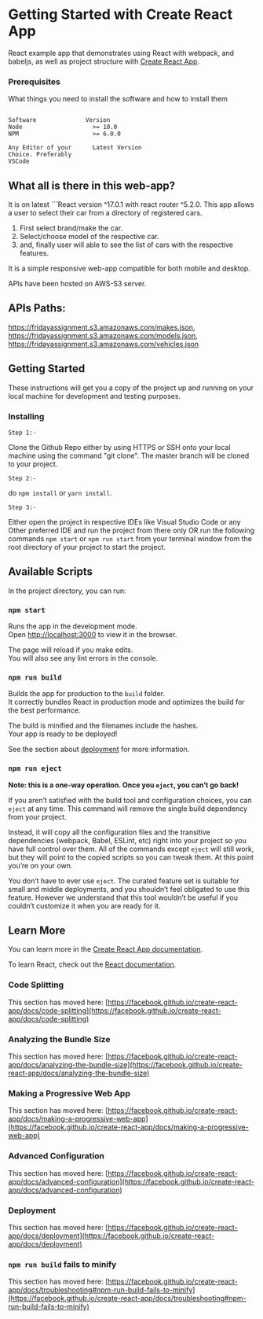 # Getting Started with Create React App

React example app that demonstrates using React with webpack, and babeljs, as well as project structure with [Create React App](https://github.com/facebook/create-react-app).

### Prerequisites

What things you need to install the software and how to install them

```

Software	          Version
Node			        >= 10.0
NPM	                    >= 6.0.0

Any Editor of your      Latest Version
Choice. Preferably 
VSCode
```

## What all is there in this web-app?

It is on latest ```React version ^17.0.1 with react router ^5.2.0.
This app allows a user to select their car from a directory of registered cars.
1. First select brand/make the car.
2. Select/choose model of the respective car.
3. and, finally user will able to see the list of cars with the respective features.

It is a simple responsive web-app compatible for both mobile and desktop.

APIs have been hosted on AWS-S3 server.
## APIs Paths: 
https://fridayassignment.s3.amazonaws.com/makes.json, 
https://fridayassignment.s3.amazonaws.com/models.json, 
https://fridayassignment.s3.amazonaws.com/vehicles.json

## Getting Started

These instructions will get you a copy of the project up and running on your local machine for development and testing purposes.

### Installing

```
Step 1:-
``` 
Clone the Github Repo either by using HTTPS or SSH onto your local machine using the command "git clone". The master branch will be cloned to your project.

```
Step 2:-
``` 
 do ```npm install``` or ```yarn install```.

```
Step 3:-
``` 
Either open the project in respective IDEs like Visual Studio Code or any Other preferred IDE  and run the project from there only OR run the following commands ```npm start``` or ```npm run start``` from your terminal window from the root directory of your project to start the project.


## Available Scripts

In the project directory, you can run:

### `npm start`

Runs the app in the development mode.\
Open [http://localhost:3000](http://localhost:3000) to view it in the browser.

The page will reload if you make edits.\
You will also see any lint errors in the console.

### `npm run build`

Builds the app for production to the `build` folder.\
It correctly bundles React in production mode and optimizes the build for the best performance.

The build is minified and the filenames include the hashes.\
Your app is ready to be deployed!

See the section about [deployment](https://facebook.github.io/create-react-app/docs/deployment) for more information.

### `npm run eject`

**Note: this is a one-way operation. Once you `eject`, you can’t go back!**

If you aren’t satisfied with the build tool and configuration choices, you can `eject` at any time. This command will remove the single build dependency from your project.

Instead, it will copy all the configuration files and the transitive dependencies (webpack, Babel, ESLint, etc) right into your project so you have full control over them. All of the commands except `eject` will still work, but they will point to the copied scripts so you can tweak them. At this point you’re on your own.

You don’t have to ever use `eject`. The curated feature set is suitable for small and middle deployments, and you shouldn’t feel obligated to use this feature. However we understand that this tool wouldn’t be useful if you couldn’t customize it when you are ready for it.

## Learn More

You can learn more in the [Create React App documentation](https://facebook.github.io/create-react-app/docs/getting-started).

To learn React, check out the [React documentation](https://reactjs.org/).

### Code Splitting

This section has moved here: [https://facebook.github.io/create-react-app/docs/code-splitting](https://facebook.github.io/create-react-app/docs/code-splitting)

### Analyzing the Bundle Size

This section has moved here: [https://facebook.github.io/create-react-app/docs/analyzing-the-bundle-size](https://facebook.github.io/create-react-app/docs/analyzing-the-bundle-size)

### Making a Progressive Web App

This section has moved here: [https://facebook.github.io/create-react-app/docs/making-a-progressive-web-app](https://facebook.github.io/create-react-app/docs/making-a-progressive-web-app)

### Advanced Configuration

This section has moved here: [https://facebook.github.io/create-react-app/docs/advanced-configuration](https://facebook.github.io/create-react-app/docs/advanced-configuration)

### Deployment

This section has moved here: [https://facebook.github.io/create-react-app/docs/deployment](https://facebook.github.io/create-react-app/docs/deployment)

### `npm run build` fails to minify

This section has moved here: [https://facebook.github.io/create-react-app/docs/troubleshooting#npm-run-build-fails-to-minify](https://facebook.github.io/create-react-app/docs/troubleshooting#npm-run-build-fails-to-minify)

